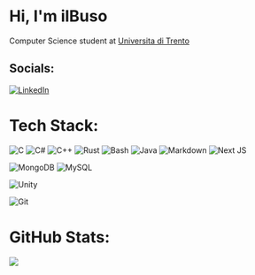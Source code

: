 # Hi, I'm ilBuso
Computer Science student at [Universita di Trento](https://www.unitn.it)

## Socials:
[![LinkedIn](https://img.shields.io/badge/LinkedIn-%230077B5.svg?logo=linkedin&logoColor=white)](https://linkedin.com/in/alessandro-busola) 

# Tech Stack:
![C](https://img.shields.io/badge/c-%2300599C.svg?style=for-the-badge&logo=c&logoColor=white) ![C#](https://img.shields.io/badge/c%23-%23239120.svg?style=for-the-badge&logo=csharp&logoColor=white) ![C++](https://img.shields.io/badge/c++-%2300599C.svg?style=for-the-badge&logo=c%2B%2B&logoColor=white) ![Rust](https://img.shields.io/badge/Rust-000000?style=for-the-badge&logo=rust&logoColor=white) ![Bash](https://img.shields.io/badge/GNU%20Bash-4EAA25?style=for-the-badge&logo=GNU%20Bash&logoColor=white) ![Java](https://img.shields.io/badge/java-%23ED8B00.svg?style=for-the-badge&logo=openjdk&logoColor=white) ![Markdown](https://img.shields.io/badge/markdown-%23000000.svg?style=for-the-badge&logo=markdown&logoColor=white) ![Next JS](https://img.shields.io/badge/Next-black?style=for-the-badge&logo=next.js&logoColor=white)

![MongoDB](https://img.shields.io/badge/MongoDB-%234ea94b.svg?style=for-the-badge&logo=mongodb&logoColor=white) ![MySQL](https://img.shields.io/badge/MySQL-005C84?style=for-the-badge&logo=mysql&logoColor=white)

![Unity](https://img.shields.io/badge/Unity-100000?style=for-the-badge&logo=unity&logoColor=white) 

![Git](https://img.shields.io/badge/GIT-E44C30?style=for-the-badge&logo=git&logoColor=white)

# GitHub Stats:
![](https://github-readme-stats.vercel.app/api/top-langs/?username=ilBuso&theme=default&hide_border=false&include_all_commits=false&count_private=false&layout=compact)
